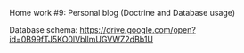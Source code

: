 Home work #9: Personal blog (Doctrine and Database usage)

Database schema: https://drive.google.com/open?id=0B99fTJ5KO0lVbllmUGVWZ2dBb1U

